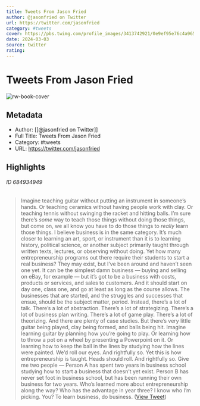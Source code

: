 ```yaml
---
title: Tweets From Jason Fried
author: @jasonfried on Twitter
url: https://twitter.com/jasonfried
category: #tweets
cover: https://pbs.twimg.com/profile_images/3413742921/0e9ef95e76c4a965b9b177fa2267d6c1.png
date: 2024-03-03
source: twitter
rating:
---
```

# Tweets From Jason Fried

![rw-book-cover](https://pbs.twimg.com/profile_images/3413742921/0e9ef95e76c4a965b9b177fa2267d6c1.png)

## Metadata
- Author: [[@jasonfried on Twitter]]
- Full Title: Tweets From Jason Fried
- Category: #tweets
- URL: https://twitter.com/jasonfried

## Highlights
###### ID 684934949
> Imagine teaching guitar without putting an instrument in someone’s hands.
> Or teaching ceramics without having people work with clay.
> Or teaching tennis without swinging the racket and hitting balls.
> I’m sure there’s *some* way to teach those things without doing those things, but come on, we all know you have to do those things to *really* learn those things.
> I believe business is in the same category. It’s much closer to learning an art, sport, or instrument than it is to learning history, political science, or another subject primarily taught through written texts, lectures, or observing without doing.
> Yet how many entrepreneurship programs out there require their students to start a real business? They may exist, but I’ve been around and haven’t seen one yet. It can be the simplest damn business — buying and selling on eBay, for example — but it’s got to be a business with costs, products or services, and sales to customers. And it should start on day one, class one, and go at least as long as the course allows. The businesses that are started, and the struggles and successes that ensue, should be the subject matter, period.
> Instead, there’s a lot of talk. There’s a lot of abstraction. There’s a lot of strategizing. There’s a lot of business plan writing. There’s a lot of game play. There’s a lot of theorizing. And there are plenty of case studies.
> But there’s very little guitar being played, clay being formed, and balls being hit.
> Imagine learning guitar by planning how you’re going to play. Or learning how to throw a pot on a wheel by presenting a Powerpoint on it. Or learning how to keep the ball in the lines by studying how the lines were painted.
> We’d roll our eyes. And rightfully so.
> Yet this is how entrepreneurship is taught.
> Heads should roll. And rightfully so.
> Give me two people — Person A has spent two years in business school studying how to start a business that doesn’t yet exist. Person B has never set foot in business school, but has been running their own business for two years.
> Who’s learned more about entrepreneurship along the way? Who has the advantage in year three?
> I know who I’m picking. You?
> To learn business, do business. ([View Tweet](https://twitter.com/jasonfried/status/1762264318459166914))
    
